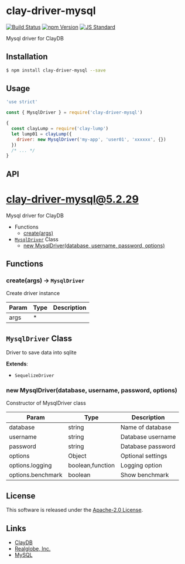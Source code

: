 clay-driver-mysql
==========

<!---
This file is generated by ape-tmpl. Do not update manually.
--->

<!-- Badge Start -->
<a name="badges"></a>

[![Build Status][bd_travis_shield_url]][bd_travis_url]
[![npm Version][bd_npm_shield_url]][bd_npm_url]
[![JS Standard][bd_standard_shield_url]][bd_standard_url]

[bd_repo_url]: https://github.com/realglobe-Inc/clay-driver-mysql
[bd_travis_url]: http://travis-ci.org/realglobe-Inc/clay-driver-mysql
[bd_travis_shield_url]: http://img.shields.io/travis/realglobe-Inc/clay-driver-mysql.svg?style=flat
[bd_travis_com_url]: http://travis-ci.com/realglobe-Inc/clay-driver-mysql
[bd_travis_com_shield_url]: https://api.travis-ci.com/realglobe-Inc/clay-driver-mysql.svg?token=
[bd_license_url]: https://github.com/realglobe-Inc/clay-driver-mysql/blob/master/LICENSE
[bd_codeclimate_url]: http://codeclimate.com/github/realglobe-Inc/clay-driver-mysql
[bd_codeclimate_shield_url]: http://img.shields.io/codeclimate/github/realglobe-Inc/clay-driver-mysql.svg?style=flat
[bd_codeclimate_coverage_shield_url]: http://img.shields.io/codeclimate/coverage/github/realglobe-Inc/clay-driver-mysql.svg?style=flat
[bd_gemnasium_url]: https://gemnasium.com/realglobe-Inc/clay-driver-mysql
[bd_gemnasium_shield_url]: https://gemnasium.com/realglobe-Inc/clay-driver-mysql.svg
[bd_npm_url]: http://www.npmjs.org/package/clay-driver-mysql
[bd_npm_shield_url]: http://img.shields.io/npm/v/clay-driver-mysql.svg?style=flat
[bd_standard_url]: http://standardjs.com/
[bd_standard_shield_url]: https://img.shields.io/badge/code%20style-standard-brightgreen.svg

<!-- Badge End -->


<!-- Description Start -->
<a name="description"></a>

Mysql driver for ClayDB

<!-- Description End -->


<!-- Overview Start -->
<a name="overview"></a>



<!-- Overview End -->


<!-- Sections Start -->
<a name="sections"></a>

<!-- Section from "doc/guides/01.Installation.md.hbs" Start -->

<a name="section-doc-guides-01-installation-md"></a>

Installation
-----

```bash
$ npm install clay-driver-mysql --save
```


<!-- Section from "doc/guides/01.Installation.md.hbs" End -->

<!-- Section from "doc/guides/02.Usage.md.hbs" Start -->

<a name="section-doc-guides-02-usage-md"></a>

Usage
---------

```javascript
'use strict'

const { MysqlDriver } = require('clay-driver-mysql')

{
  const clayLump = require('clay-lump')
  let lump01 = clayLump({
    driver: new MysqlDriver('my-app', 'user01', 'xxxxxx', {})
  })
  /* ... */
}

```


<!-- Section from "doc/guides/02.Usage.md.hbs" End -->

<!-- Section from "doc/guides/03.API.md.hbs" Start -->

<a name="section-doc-guides-03-a-p-i-md"></a>

API
---------

# clay-driver-mysql@5.2.29

Mysql driver for ClayDB

+ Functions
  + [create(args)](#clay-driver-mysql-function-create)
+ [`MysqlDriver`](#clay-driver-mysql-class) Class
  + [new MysqlDriver(database, username, password, options)](#clay-driver-mysql-class-mysql-driver-constructor)

## Functions

<a class='md-heading-link' name="clay-driver-mysql-function-create" ></a>

### create(args) -> `MysqlDriver`

Create driver instance

| Param | Type | Description |
| ----- | --- | -------- |
| args | * |  |



<a class='md-heading-link' name="clay-driver-mysql-class"></a>

## `MysqlDriver` Class

Driver to save data into sqlite

**Extends**:

+ `SequelizeDriver`



<a class='md-heading-link' name="clay-driver-mysql-class-mysql-driver-constructor" ></a>

### new MysqlDriver(database, username, password, options)

Constructor of MysqlDriver class

| Param | Type | Description |
| ----- | --- | -------- |
| database | string | Name of database |
| username | string | Database username |
| password | string | Database password |
| options | Object | Optional settings |
| options.logging | boolean,function | Logging option |
| options.benchmark | boolean | Show benchmark |







<!-- Section from "doc/guides/03.API.md.hbs" End -->


<!-- Sections Start -->


<!-- LICENSE Start -->
<a name="license"></a>

License
-------
This software is released under the [Apache-2.0 License](https://github.com/realglobe-Inc/clay-driver-mysql/blob/master/LICENSE).

<!-- LICENSE End -->


<!-- Links Start -->
<a name="links"></a>

Links
------

+ [ClayDB][clay_d_b_url]
+ [Realglobe, Inc.][realglobe,_inc__url]
+ [MySQL][my_s_q_l_url]

[clay_d_b_url]: https://github.com/realglobe-Inc/claydb
[realglobe,_inc__url]: http://realglobe.jp
[my_s_q_l_url]: https://www.mysql.com/

<!-- Links End -->
